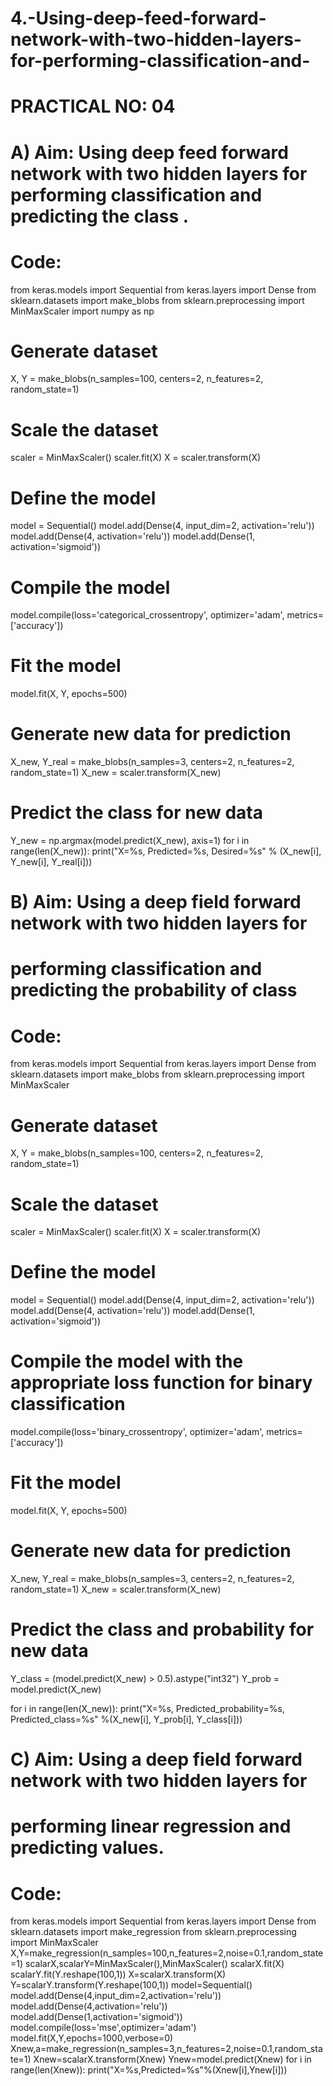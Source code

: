 # 4.-Using-deep-feed-forward-network-with-two-hidden-layers-for-performing-classification-and-
# PRACTICAL NO: 04
# A) Aim: Using deep feed forward network with two hidden layers for performing classification and predicting the class .
#
# Code:

from keras.models import Sequential
from keras.layers import Dense
from sklearn.datasets import make_blobs
from sklearn.preprocessing import MinMaxScaler
import numpy as np

# Generate dataset
X, Y = make_blobs(n_samples=100, centers=2, n_features=2, random_state=1)

# Scale the dataset
scaler = MinMaxScaler()
scaler.fit(X)
X = scaler.transform(X)

# Define the model
model = Sequential()
model.add(Dense(4, input_dim=2, activation='relu'))
model.add(Dense(4, activation='relu'))
model.add(Dense(1, activation='sigmoid'))

# Compile the model
model.compile(loss='categorical_crossentropy', optimizer='adam', metrics=['accuracy'])

# Fit the model
model.fit(X, Y, epochs=500)

# Generate new data for prediction
X_new, Y_real = make_blobs(n_samples=3, centers=2, n_features=2, random_state=1)
X_new = scaler.transform(X_new)

# Predict the class for new data
Y_new = np.argmax(model.predict(X_new), axis=1)
for i in range(len(X_new)):
	print("X=%s, Predicted=%s, Desired=%s" % (X_new[i], Y_new[i], Y_real[i]))

 # B) Aim: Using a deep field forward network with two hidden layers for
# performing classification and predicting the probability of class
# Code:

from keras.models import Sequential
from keras.layers import Dense
from sklearn.datasets import make_blobs
from sklearn.preprocessing import MinMaxScaler

# Generate dataset
X, Y = make_blobs(n_samples=100, centers=2, n_features=2,
                  random_state=1)

# Scale the dataset
scaler = MinMaxScaler()
scaler.fit(X)
X = scaler.transform(X)

# Define the model
model = Sequential()
model.add(Dense(4, input_dim=2, activation='relu'))
model.add(Dense(4, activation='relu'))
model.add(Dense(1, activation='sigmoid'))

# Compile the model with the appropriate loss function for binary classification
model.compile(loss='binary_crossentropy', optimizer='adam', metrics=['accuracy'])

# Fit the model
model.fit(X, Y, epochs=500)

# Generate new data for prediction
X_new, Y_real = make_blobs(n_samples=3, centers=2, n_features=2, random_state=1)
X_new = scaler.transform(X_new)

# Predict the class and probability for new data
Y_class = (model.predict(X_new) > 0.5).astype("int32")
Y_prob = model.predict(X_new)

for i in range(len(X_new)):
	print("X=%s, Predicted_probability=%s, Predicted_class=%s" %(X_new[i], Y_prob[i], Y_class[i]))

 # C) Aim: Using a deep field forward network with two hidden layers for
# performing linear regression and predicting values.
# Code:

from keras.models import Sequential
from keras.layers import Dense
from sklearn.datasets import make_regression
from sklearn.preprocessing import MinMaxScaler
X,Y=make_regression(n_samples=100,n_features=2,noise=0.1,random_state=1)
scalarX,scalarY=MinMaxScaler(),MinMaxScaler()
scalarX.fit(X)
scalarY.fit(Y.reshape(100,1))
X=scalarX.transform(X)
Y=scalarY.transform(Y.reshape(100,1))
model=Sequential()
model.add(Dense(4,input_dim=2,activation='relu'))
model.add(Dense(4,activation='relu'))
model.add(Dense(1,activation='sigmoid'))
model.compile(loss='mse',optimizer='adam')
model.fit(X,Y,epochs=1000,verbose=0)
Xnew,a=make_regression(n_samples=3,n_features=2,noise=0.1,random_state=1)
Xnew=scalarX.transform(Xnew)
Ynew=model.predict(Xnew)
for i in range(len(Xnew)):
 print("X=%s,Predicted=%s"%(Xnew[i],Ynew[i]))
